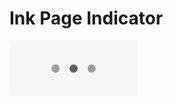 # Ink Page Indicator

<p float="left">
  <img width="205px" alt="SnapPositioning.relativeToAvailableSpace with a snap of 0.5" src="https://raw.githubusercontent.com/BendixMa/ink_page_indicator/master/assets/ink_demo.gif"/>
</p>